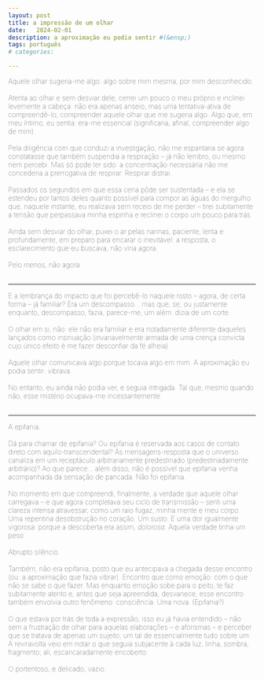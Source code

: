 ```yaml
---
layout: post
title: a impressão de um olhar
date:   2024-02-01
description: a aproximação eu podia sentir #(&ensp;)
tags: português
# categories: 

---
```


<!-- <span style="font-size:12px;font-weight:bolder">I.</span> <br> -->
<span style="font-size:14px;font-weight:lighter">
Aquele olhar sugeria-me algo: algo sobre mim mesma, por mim desconhecido. 
<br>
<br> Atenta ao olhar e sem desviar dele, cerrei um pouco o meu próprio e inclinei levemente a cabeça: não era apenas anseio, mas uma tentativa-ativa de compreendê-lo; compreender aquele olhar que me sugeria algo. Algo que, em meu íntimo, eu sentia: era-me essencial (significaria, afinal, compreender algo de mim). 
<br>
<br> Pela diligência com que conduzi a investigação, não me espantaria se agora constatasse que também suspendia a respiração – já não lembro, ou mesmo nem percebi. Mas só pode ter sido: a concentração necessária não me concederia a prerrogativa de respirar. Respirar distrai.
<br>
<br> Passados os segundos em que essa cena pôde ser sustentada – e ela se estendeu por tantos deles quanto possível para compor as águas do mergulho que, naquele instante, eu realizava sem receio de me perder – tirei subitamente a tensão que perpassava minha espinha e reclinei o corpo um pouco para trás.
<br>
<br> Ainda sem desviar do olhar, puxei o ar pelas narinas, paciente, lenta e profundamente, em preparo para encarar o inevitável: a resposta, o esclarecimento que eu buscava, não viria agora. 
<br>
<br> Pelo menos, não agora.
</span>
<br>
<br>
<hr>
<!-- <span style="font-size:12px;font-weight:bolder">II.</span> <br> -->
<span style="font-size:14px;font-weight:lighter"> 
E a lembrança do impacto que foi percebê-lo naquele rosto – agora, de certa forma – já familiar? Era um descompasso... mas que, se, ou justamente enquanto, descompasso, fazia, parece-me, um além: dizia de um corte.
<br> 
<br> O olhar em si, não: ele não era familiar e era notadamente diferente daqueles lançados como insinuação (invariavelmente armada de uma crença convicta cujo único efeito é me fazer desconfiar da fé alheia). 
<br> 
<br> Aquele olhar comunicava algo porque tocava algo em mim. A aproximação eu podia sentir: vibrava.
<br>
<br> No entanto, eu ainda não podia ver, e seguia intrigada. Tal que, mesmo quando não, esse mistério ocupava-me incessantemente.
</span>
<br>
<br>
<hr>
<!-- <span style="font-size:12px;font-weight:bolder">III.</span> <br> -->
<span style="font-size:14px;font-weight:lighter"> 
A epifania. 
<br> 
<br> Dá para chamar de epifania? Ou epifania é reservada aos casos de contato direto com aquilo-transcendental? Às mensagens-resposta que o universo canaliza em um receptáculo arbitrariamente predestinado (predestinadamente arbitrário)? Ao que parece... além disso, não é possível que epifania venha acompanhada da sensação de pancada. Não foi epifania.
<br>
<br> No momento em que compreendi, finalmente, a verdade que aquele olhar carregava – e que agora completava seu ciclo de transmissão – senti uma clareza intensa atravessar, como um raio fugaz, minha mente e meu corpo. Uma repentina desobstrução no coração. Um susto. E uma dor igualmente vigorosa: porque a descoberta era assim, <em>dolorosa</em>. Aquela verdade tinha um peso. 
<br>
<br> Abrupto silêncio.
<br>
<br> Também, não era epifania, posto que eu antecipava a chegada desse encontro (ou: a aproximação que fazia vibrar). Encontro que como emoção: com o que não se sabe o que fazer. Mas enquanto emoção sobe para o peito, te faz subitamente atento e, antes que seja apreendida, desvanece, esse encontro também envolvia outro fenômeno: consciência. Uma nova. (Epifania?)
<br>
<br> O que estava por trás de toda a expressão, isso eu já havia entendido – não sem a frustração de olhar para aquelas elaborações – e aforismas – e perceber que se tratava de apenas um sujeito; um tal de essencialmente tudo sobre um. A reviravolta veio em notar o que seguia subjacente à cada luz, linha, sombra, fragmento; ali, escancaradamente encoberto:
<br> 
<br> O portentoso, e delicado, vazio.
</span> 



<!-- Eu seguia intrigada, e mesmo quando não, este mistério ocupava-me incessantemente.-->

<!-- (o que vem depois, procurar entender ou prolongar aquilo, não é mais aquela emoção) -->

<!-- <br> Ainda vibrava. Como a abelha faminta hovering around a flor com polen. Não era imaginário, era físico: física. Uma aproximação que não passa desavisada: polarização; transmissão de sinais; ondas de som alteradas. 
<br>
<br> E então o momento da realização. Não menos que uma pancada e um nocaute. Abrupto silêncio. Como o derradeiro encontro da abelha com a superfície da flor. 
<br>
<br> Não foi menos do que uma pancada. Silenciou, também, como a abelha ao pousar na flor. A alteração do campo elétrico; equilíbrio/balanceamento.
<br> 
<br> -->

<!-- Emoção é aquilo que veio e você não soube o que fazer com aquilo. Aquilo que sobe para o peito. Te faz subitamente atento. O que vem em seguida, procurar entender ou prolongar aquilo, não é mais aquela emoção 
Aquilo que vem e com o que não se sabe o que fazer. Aquilo que sobe para o peito, torna a pessoa subitamente atenta. E aquilo que vem em seguida, busca por entendimento ou  -->


<!-- 
Ainda vibrava. Como a abelha faminta hovering around a flor com polen. Não era imaginário, era físico: física. Uma aproximação que não passa desavisada: polarização; transmissão de sinais; ondas de som alteradas. Como o derradeiro encontro da abelha com a superfície da flor. 
-->